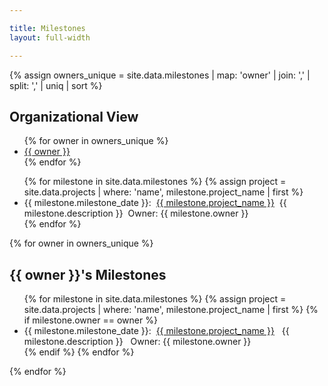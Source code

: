 ```yaml
---

title: Milestones
layout: full-width

---
```


{% assign owners_unique = site.data.milestones | map: 'owner' | join: ',' | split: ',' | uniq | sort %}

<div class='milestones'>
<h2>Organizational View</h2>
<div>
<nav>
<ul>
   {% for owner in owners_unique %}
    <li><a href="#{{ owner | replace: ' ', '-'}}">{{ owner }}</a></li>
   {% endfor %}
</ul>
</nav>
</div>
<div class='milestones'>
<ul>
{% for milestone in site.data.milestones %}
    {% assign project = site.data.projects | where: 'name', milestone.project_name | first %}
   <li class='{{ milestone.status }}'>
        {{ milestone.milestone_date }}:&nbsp;&nbsp;<a href='{{ project.url }}'>{{ milestone.project_name }}</a>&nbsp;&nbsp;{{ milestone.description }}&nbsp;&nbsp;Owner: {{ milestone.owner }}
    </li>
{% endfor %}
</ul> 

{% for owner in owners_unique %}
<section id="{{ owner | replace: ' ', '-' }}">
<h2>{{ owner }}'s Milestones</h2>
<ul>
    {% for milestone in site.data.milestones %}
    {% assign project = site.data.projects | where: 'name', milestone.project_name | first %}
        {% if milestone.owner == owner %}
        <li class='{{ milestone.status }}'> {{ milestone.milestone_date }}:&nbsp;&nbsp;<a href='{{ project.url }}'>{{ milestone.project_name }}</a>&nbsp;&nbsp;
            {{ milestone.description }}&nbsp;&nbsp;
            Owner: {{ milestone.owner }}
        </li>
        {% endif %}
    {% endfor %}
</ul>
</section>
{% endfor %}
</div>
